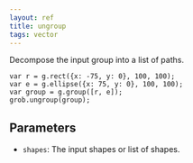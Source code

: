```yaml
---
layout: ref
title: ungroup
tags: vector
---
```

Decompose the input group into a list of paths.

    var r = g.rect({x: -75, y: 0}, 100, 100);
    var e = g.ellipse({x: 75, y: 0}, 100, 100);
    var group = g.group([r, e]);
    grob.ungroup(group);

## Parameters
- `shapes`: The input shapes or list of shapes.
